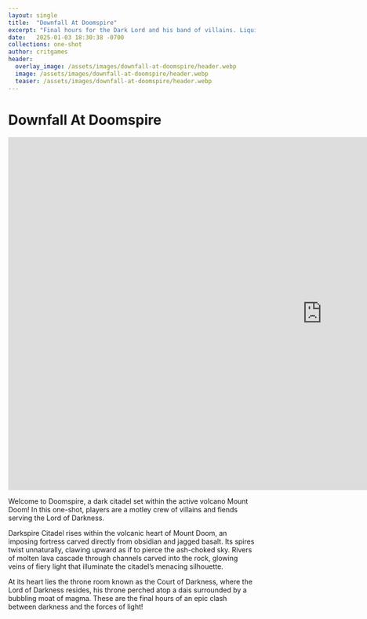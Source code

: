 ```yaml
---
layout: single
title:  "Downfall At Doomspire"
excerpt: "Final hours for the Dark Lord and his band of villains. Liquid, hot magma at the heart of evil."
date:   2025-01-03 18:30:38 -0700
collections: one-shot
author: critgames
header:
  overlay_image: /assets/images/downfall-at-doomspire/header.webp
  image: /assets/images/downfall-at-doomspire/header.webp
  teaser: /assets/images/downfall-at-doomspire/header.webp
---
```


# Downfall At Doomspire

<iframe width="1280" height="720" src="https://www.youtube.com/embed/S39bEEyadRk?si=oOcYhUL9PwqqxoXX" title="YouTube video player" frameborder="0" allow="accelerometer; autoplay; clipboard-write; encrypted-media; gyroscope; picture-in-picture; web-share" referrerpolicy="strict-origin-when-cross-origin" allowfullscreen></iframe>  
<!--div class="g-ytsubscribe" data-channelid="UCrVp_nuT4T1h8I5a-afwluA" data-layout="default" data-theme="dark" data-count="hidden"></div-->
<br>

Welcome to Doomspire, a dark citadel set within the active volcano Mount Doom! In this one-shot, players are a motley crew of villains and fiends serving the Lord of Darkness.

Darkspire Citadel rises within the volcanic heart of Mount Doom, an imposing fortress carved directly from obsidian and jagged basalt. Its spires twist unnaturally, clawing upward as if to pierce the ash-choked sky. Rivers of molten lava cascade through channels carved into the rock, glowing veins of fiery light that illuminate the citadel’s menacing silhouette.

At its heart lies the throne room known as the Court of Darkness, where the Lord of Darkness resides, his throne perched atop a dais surrounded by a bubbling moat of magma. These are the final hours of an epic clash between darkness and the forces of light!